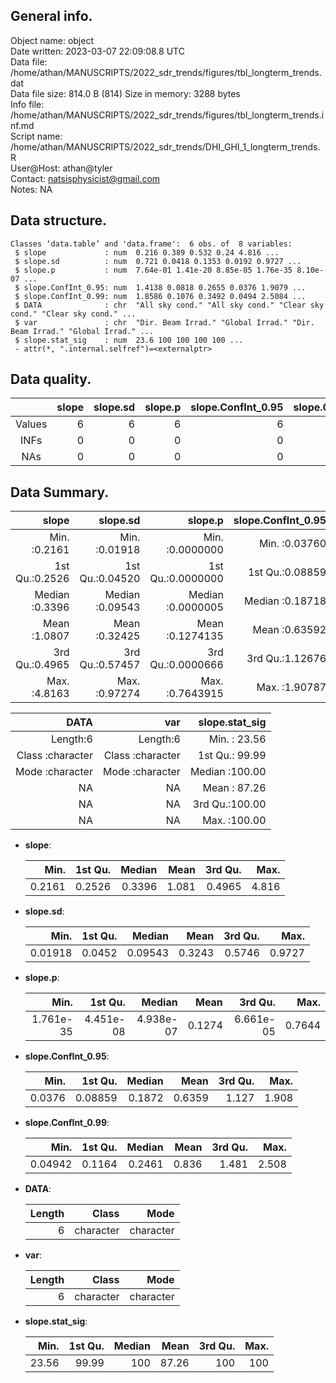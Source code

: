 <!-- This is a markdown file. -->


 General info.
---------------

Object name:    object      
Date written:   2023-03-07 22:09:08.8 UTC  
Data file:      /home/athan/MANUSCRIPTS/2022_sdr_trends/figures/tbl_longterm_trends.dat      
Data file size: 814.0 B (814) 
Size in memory: 3288 bytes      
Info file:      /home/athan/MANUSCRIPTS/2022_sdr_trends/figures/tbl_longterm_trends.inf.md      
Script name:    /home/athan/MANUSCRIPTS/2022_sdr_trends/DHI_GHI_1_longterm_trends.R      
User@Host:      athan@tyler   
Contact:        <natsisphysicist@gmail.com>      
Notes:          NA      


 Data structure.
-----------------

```
Classes ‘data.table’ and 'data.frame':	6 obs. of  8 variables:
 $ slope             : num  0.216 0.389 0.532 0.24 4.816 ...
 $ slope.sd          : num  0.721 0.0418 0.1353 0.0192 0.9727 ...
 $ slope.p           : num  7.64e-01 1.41e-20 8.85e-05 1.76e-35 8.10e-07 ...
 $ slope.ConfInt_0.95: num  1.4138 0.0818 0.2655 0.0376 1.9079 ...
 $ slope.ConfInt_0.99: num  1.8586 0.1076 0.3492 0.0494 2.5084 ...
 $ DATA              : chr  "All sky cond." "All sky cond." "Clear sky cond." "Clear sky cond." ...
 $ var               : chr  "Dir. Beam Irrad." "Global Irrad." "Dir. Beam Irrad." "Global Irrad." ...
 $ slope.stat_sig    : num  23.6 100 100 100 100 ...
 - attr(*, ".internal.selfref")=<externalptr> 
```


 Data quality.
---------------

| &nbsp; | slope | slope.sd | slope.p | slope.ConfInt_0.95 | slope.ConfInt_0.99 | DATA | var | slope.stat_sig |
|:------:|------:|---------:|--------:|-------------------:|-------------------:|-----:|----:|---------------:|
| Values |     6 |        6 |       6 |                  6 |                  6 |    0 |   0 |              6 |
|  INFs  |     0 |        0 |       0 |                  0 |                  0 |    0 |   0 |              0 |
|  NAs   |     0 |        0 |       0 |                  0 |                  0 |    0 |   0 |              0 |


 Data Summary.
---------------

|          slope |        slope.sd |           slope.p | slope.ConfInt_0.95 | slope.ConfInt_0.99 |
|---------------:|----------------:|------------------:|-------------------:|-------------------:|
| Min.   :0.2161 | Min.   :0.01918 | Min.   :0.0000000 |    Min.   :0.03760 |    Min.   :0.04942 |
| 1st Qu.:0.2526 | 1st Qu.:0.04520 | 1st Qu.:0.0000000 |    1st Qu.:0.08859 |    1st Qu.:0.11644 |
| Median :0.3396 | Median :0.09543 | Median :0.0000005 |    Median :0.18718 |    Median :0.24610 |
| Mean   :1.0807 | Mean   :0.32425 | Mean   :0.1274135 |    Mean   :0.63592 |    Mean   :0.83604 |
| 3rd Qu.:0.4965 | 3rd Qu.:0.57457 | 3rd Qu.:0.0000666 |    3rd Qu.:1.12676 |    3rd Qu.:1.48127 |
| Max.   :4.8163 | Max.   :0.97274 | Max.   :0.7643915 |    Max.   :1.90787 |    Max.   :2.50839 |

 

|             DATA |              var | slope.stat_sig |
|-----------------:|-----------------:|---------------:|
|         Length:6 |         Length:6 | Min.   : 23.56 |
| Class :character | Class :character | 1st Qu.: 99.99 |
| Mode  :character | Mode  :character | Median :100.00 |
|               NA |               NA | Mean   : 87.26 |
|               NA |               NA | 3rd Qu.:100.00 |
|               NA |               NA | Max.   :100.00 |



  * **slope**:


    |   Min. | 1st Qu. | Median |  Mean | 3rd Qu. |  Max. |
    |-------:|--------:|-------:|------:|--------:|------:|
    | 0.2161 |  0.2526 | 0.3396 | 1.081 |  0.4965 | 4.816 |

  * **slope.sd**:


    |    Min. | 1st Qu. |  Median |   Mean | 3rd Qu. |   Max. |
    |--------:|--------:|--------:|-------:|--------:|-------:|
    | 0.01918 |  0.0452 | 0.09543 | 0.3243 |  0.5746 | 0.9727 |

  * **slope.p**:


    |      Min. |   1st Qu. |    Median |   Mean |   3rd Qu. |   Max. |
    |----------:|----------:|----------:|-------:|----------:|-------:|
    | 1.761e-35 | 4.451e-08 | 4.938e-07 | 0.1274 | 6.661e-05 | 0.7644 |

  * **slope.ConfInt_0.95**:


    |   Min. | 1st Qu. | Median |   Mean | 3rd Qu. |  Max. |
    |-------:|--------:|-------:|-------:|--------:|------:|
    | 0.0376 | 0.08859 | 0.1872 | 0.6359 |   1.127 | 1.908 |

  * **slope.ConfInt_0.99**:


    |    Min. | 1st Qu. | Median |  Mean | 3rd Qu. |  Max. |
    |--------:|--------:|-------:|------:|--------:|------:|
    | 0.04942 |  0.1164 | 0.2461 | 0.836 |   1.481 | 2.508 |

  * **DATA**:


    | Length |     Class |      Mode |
    |-------:|----------:|----------:|
    |      6 | character | character |

  * **var**:


    | Length |     Class |      Mode |
    |-------:|----------:|----------:|
    |      6 | character | character |

  * **slope.stat_sig**:


    |  Min. | 1st Qu. | Median |  Mean | 3rd Qu. | Max. |
    |------:|--------:|-------:|------:|--------:|-----:|
    | 23.56 |   99.99 |    100 | 87.26 |     100 |  100 |


<!-- end of list -->


